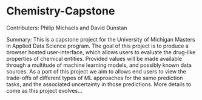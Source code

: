 # Chemistry-Capstone

Contributers:
Philip Michaels and David Dunstan

Summary: 
This is a capstone project for the University of Michigan Masters in Applied Data Science program. The goal of this project is to produce a browser hosted user-interface, which allows users to evaluate the drug-like properties of chemical entities. Provided values will be made available through a multitude of machine learning models, and possibly known data sources. As a part of this project we aim to allows end users to view the trade-offs of different types of ML approaches for the same prediction tasks, and the associated uncertainty in those predictions. More details to come as this project evolves...
